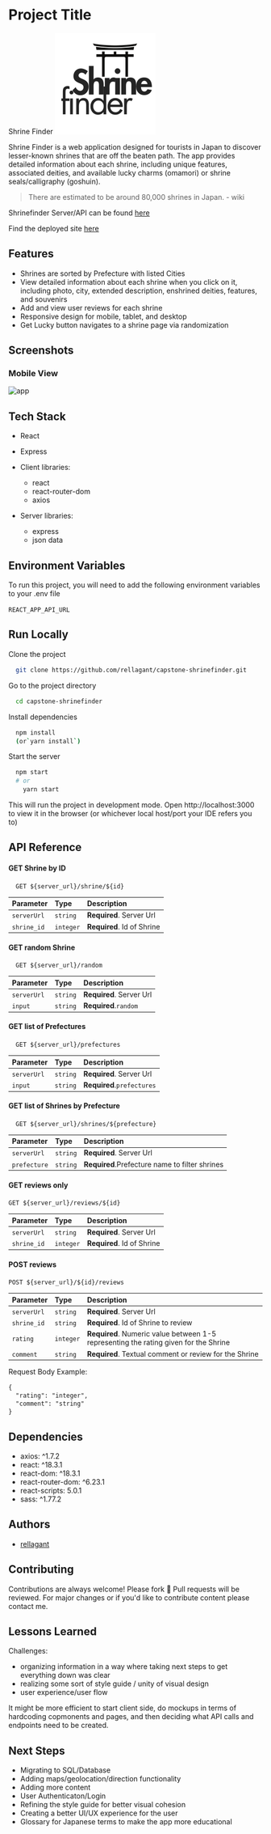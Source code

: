 # Project Title

Shrine Finder
![Shrinefinder Logo](./src/assets/images/icons/shrinefinderlogo.svg)

Shrine Finder is a web application designed for tourists in Japan to discover lesser-known shrines that are off the beaten path. The app provides detailed information about each shrine, including unique features, associated deities, and available lucky charms (omamori) or shrine seals/calligraphy (goshuin).
>There are estimated to be around 80,000 shrines in Japan. - wiki

Shrinefinder Server/API can be found [here](https://github.com/rellagant/shrinefinder-server)

Find the deployed site [here](https://shrinefinder.netlify.app/)

## Features

- Shrines are sorted by Prefecture with listed Cities
- View detailed information about each shrine when you click on it,
  including photo, city, extended description, enshrined deities, 
  features, and souvenirs
- Add and view user reviews for each shrine
- Responsive design for mobile, tablet, and desktop
- Get Lucky button navigates to a shrine page via randomization

## Screenshots 

### Mobile View
![app](./src/assets/mockups/ShrineFinderMobile.gif)

## Tech Stack

- React
- Express

- Client libraries: 
    - react
    - react-router-dom
    - axios

- Server libraries:
    - express
    - json data

## Environment Variables

To run this project, you will need to add the following environment variables to your .env file

`REACT_APP_API_URL`

## Run Locally

Clone the project

```bash
  git clone https://github.com/rellagant/capstone-shrinefinder.git
```

Go to the project directory

```bash
  cd capstone-shrinefinder
```

Install dependencies

```bash
  npm install
  (or`yarn install`)
```

Start the server

```bash
  npm start
  # or
    yarn start
```

This will run the project in development mode. Open http://localhost:3000 to view it in the browser (or whichever local host/port your IDE refers you to)

## API Reference

#### GET Shrine by ID
```http
  GET ${server_url}/shrine/${id}
```

| Parameter | Type     | Description                       |
| :-------- | :------- | :-------------------------------- |
| `serverUrl` | `string` | **Required**. Server Url        |
| `shrine_id` | `integer` | **Required**. Id of Shrine     |


#### GET random Shrine
```http
  GET ${server_url}/random
```
| Parameter | Type     | Description                       |
| :-------- | :------- | :-------------------------------- |
| `serverUrl` | `string` | **Required**. Server Url        |
| `input`      | `string` | **Required**.`random`    |


#### GET list of Prefectures
```http
  GET ${server_url}/prefectures
```
| Parameter | Type     | Description                       |
| :-------- | :------- | :-------------------------------- |
| `serverUrl` | `string` | **Required**. Server Url        |
| `input`     | `string` | **Required**.`prefectures`    |

#### GET list of Shrines by Prefecture
``` http
  GET ${server_url}/shrines/${prefecture}
```
| Parameter | Type     | Description                       |
| :-------- | :------- | :-------------------------------- |
| `serverUrl` | `string` | **Required**. Server Url        |
| `prefecture` | `string` | **Required**.Prefecture name to filter shrines |

#### GET reviews only
```http
GET ${server_url}/reviews/${id}
```
| Parameter | Type     | Description                       |
| :-------- | :------- | :-------------------------------- |
| `serverUrl` | `string` | **Required**. Server Url        |
| `shrine_id` | `integer` | **Required**. Id of Shrine     |

#### POST reviews
```http
POST ${server_url}/${id}/reviews
```
| Parameter | Type     | Description                       |
| :-------- | :------- | :-------------------------------- |
| `serverUrl` | `string` | **Required**. Server Url        |
| `shrine_id` | `string` | **Required**. Id of Shrine to review     |
| `rating` | `integer` | **Required**. Numeric value between 1-5 representing the rating given for the Shrine |
|`comment` | `string` |  **Required**. Textual comment or review for the Shrine |

Request Body Example: 
```
{
  "rating": "integer",
  "comment": "string"
}
```

## Dependencies

* axios: ^1.7.2
* react: ^18.3.1
* react-dom: ^18.3.1
* react-router-dom: ^6.23.1
* react-scripts: 5.0.1
* sass: ^1.77.2

## Authors

- [rellagant](https://www.github.com/rellagant)

## Contributing

Contributions are always welcome! 
Please fork 🍴
Pull requests will be reviewed. 
For major changes or if you'd like to contribute content please contact me. 


## Lessons Learned

Challenges: 
* organizing information in a way where taking next steps to get everything down was clear
* realizing some sort of style guide / unity of visual design
* user experience/user flow

It might be more efficient to start client side, do mockups in terms of hardcoding copmonents and pages, and then deciding what API calls and endpoints need to be created.

## Next Steps

* Migrating to SQL/Database 
* Adding maps/geolocation/direction functionality
* Adding more content
* User Authenticaton/Login
* Refining the style guide for better visual cohesion
* Creating a better UI/UX experience for the user
* Glossary for Japanese terms to make the app more educational



